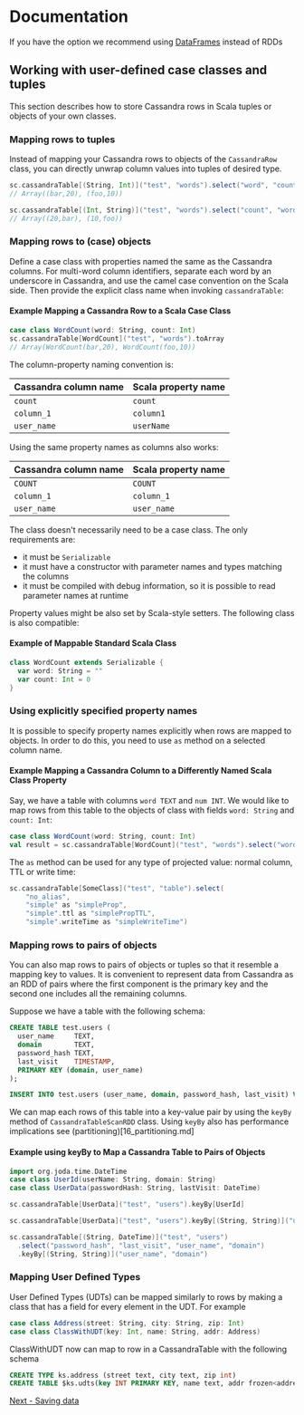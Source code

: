 # Documentation
If you have the option we recommend using [DataFrames](14_data_frames.md) instead of RDDs
## Working with user-defined case classes and tuples

This section describes how to store Cassandra rows in Scala tuples or objects of your own classes.

### Mapping rows to tuples
Instead of mapping your Cassandra rows to objects of the `CassandraRow` class, you can directly 
unwrap column values into tuples of desired type.
 
```scala
sc.cassandraTable[(String, Int)]("test", "words").select("word", "count").toArray
// Array((bar,20), (foo,10))

sc.cassandraTable[(Int, String)]("test", "words").select("count", "word").toArray
// Array((20,bar), (10,foo))
```    

### Mapping rows to (case) objects
Define a case class with properties named the same as the Cassandra columns. 
For multi-word column identifiers, separate each word by an underscore in Cassandra, 
and use the camel case convention on the Scala side. Then provide the explicit class name
when invoking `cassandraTable`:

#### Example Mapping a Cassandra Row to a Scala Case Class
```scala
case class WordCount(word: String, count: Int)
sc.cassandraTable[WordCount]("test", "words").toArray
// Array(WordCount(bar,20), WordCount(foo,10))
```

The column-property naming convention is:

Cassandra column name	| Scala property name
------------------------|---------------------
`count`	                | `count`
`column_1`	            | `column1`
`user_name`	            | `userName`

Using the same property names as columns also works:

Cassandra column name	| Scala property name
------------------------|---------------------
`COUNT`                 | `COUNT`
`column_1`	            | `column_1`
`user_name`	            | `user_name`

The class doesn't necessarily need to be a case class. The only requirements are:

  - it must be `Serializable`
  - it must have a constructor with parameter names and types matching the columns
  - it must be compiled with debug information, so it is possible to read parameter names at runtime

Property values might be also set by Scala-style setters. The following class is also compatible:

#### Example of Mappable Standard Scala Class
```scala
class WordCount extends Serializable {
  var word: String = ""
  var count: Int = 0    
}
```       

### Using explicitly specified property names
It is possible to specify property names explicitly when rows are mapped 
to objects. In order to do this, you need to use `as` method on a 
selected column name.

#### Example Mapping a Cassandra Column to a Differently Named Scala Class Property
Say, we have a table with columns `word TEXT` and `num INT`. We would like to map rows from this
table to the objects of class with fields `word: String` and `count: Int`:

```scala
case class WordCount(word: String, count: Int)
val result = sc.cassandraTable[WordCount]("test", "words").select("word", "num" as "count").collect()
```

The `as` method can be used for any type of projected value: normal column, TTL or write time:

```scala
sc.cassandraTable[SomeClass]("test", "table").select(
    "no_alias",
    "simple" as "simpleProp",
    "simple".ttl as "simplePropTTL",
    "simple".writeTime as "simpleWriteTime")
```

### Mapping rows to pairs of objects
You can also map rows to pairs of objects or tuples so that it resemble a mapping key to values.
It is convenient to represent data from Cassandra as an RDD of pairs where the first component is
the primary key and the second one includes all the remaining columns.

Suppose we have a table with the following schema:

```sql
CREATE TABLE test.users (
  user_name     TEXT,
  domain        TEXT,
  password_hash TEXT,
  last_visit    TIMESTAMP,
  PRIMARY KEY (domain, user_name)
);

INSERT INTO test.users (user_name, domain, password_hash, last_visit) VALUES ('john', 'datastax.com', '1234', '2014-06-05');
```

We can map each rows of this table into a key-value pair by using the `keyBy` 
method of `CassandraTableScanRDD` class. Using `keyBy` also has performance
implications see (partitioning)[16_partitioning.md]

#### Example using keyBy to Map a Cassandra Table to Pairs of Objects
```scala
import org.joda.time.DateTime
case class UserId(userName: String, domain: String)
case class UserData(passwordHash: String, lastVisit: DateTime)

sc.cassandraTable[UserData]("test", "users").keyBy[UserId]

sc.cassandraTable[UserData]("test", "users").keyBy[(String, String)]("user_name", "domain")

sc.cassandraTable[(String, DateTime)]("test", "users")
  .select("password_hash", "last_visit", "user_name", "domain")   
  .keyBy[(String, String)]("user_name", "domain")

```

### Mapping User Defined Types
User Defined Types (UDTs) can be mapped similarly to rows by making a 
class that has a field for every element in the UDT. For example
``` scala
case class Address(street: String, city: String, zip: Int)
case class ClassWithUDT(key: Int, name: String, addr: Address)
```

ClassWithUDT now can map to row in a CassandraTable with the following 
schema
``` sql
CREATE TYPE ks.address (street text, city text, zip int)
CREATE TABLE $ks.udts(key INT PRIMARY KEY, name text, addr frozen<address>)
```

[//]: # (TODO mapping vectors)

[Next - Saving data](5_saving.md)
